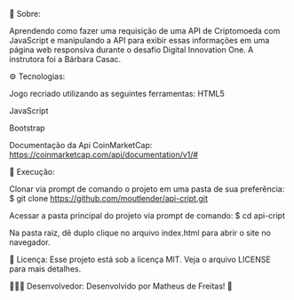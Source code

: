 📓 Sobre:

Aprendendo como fazer uma requisição de uma API de Criptomoeda com JavaScript e manipulando a API para exibir essas informações em uma página web responsiva durante o desafio Digital Innovation One. A instrutora foi a Bárbara Casac. 


⚙️ Tecnologias:

Jogo recriado utilizando as seguintes ferramentas:
HTML5

JavaScript

Bootstrap

Documentação da Api CoinMarketCap: https://coinmarketcap.com/api/documentation/v1/#


💾 Execução:

Clonar via prompt de comando o projeto em uma pasta de sua preferência:
$ git clone https://github.com/moutlender/api-cript.git

Acessar a pasta principal do projeto via prompt de comando:
$ cd api-cript

Na pasta raiz, dê duplo clique no arquivo index.html para abrir o site no navegador.


🔐 Licença:
Esse projeto está sob a licença MIT. Veja o arquivo LICENSE para mais detalhes.


🙋🏽‍♂️ Desenvolvedor:
 Desenvolvido por Matheus de Freitas! 💜

